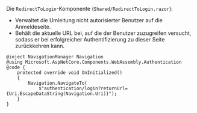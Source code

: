 Die `RedirectToLogin`-Komponente (`Shared/RedirectToLogin.razor`):

* Verwaltet die Umleitung nicht autorisierter Benutzer auf die Anmeldeseite.
* Behält die aktuelle URL bei, auf die der Benutzer zuzugreifen versucht, sodass er bei erfolgreicher Authentifizierung zu dieser Seite zurückkehren kann.

```razor
@inject NavigationManager Navigation
@using Microsoft.AspNetCore.Components.WebAssembly.Authentication
@code {
    protected override void OnInitialized()
    {
        Navigation.NavigateTo(
            $"authentication/login?returnUrl={Uri.EscapeDataString(Navigation.Uri)}");
    }
}
```
